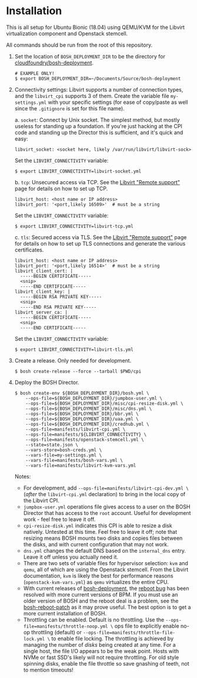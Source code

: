# Installation

This is all setup for Ubuntu Bionic (18.04) using QEMU/KVM for the Libvirt virtualization component and Openstack stemcell.

All commands should be run from the root of this repository.

1. Set the location of `BOSH_DEPLOYMENT_DIR` to be the directory for [cloudfoundry/bosh-deployment](https://github.com/cloudfoundry/bosh-deployment).
   ```
   # EXAMPLE ONLY!
   $ export BOSH_DEPLOYMENT_DIR=~/Documents/Source/bosh-deployment
   ```

2. Connectivity settings: Libvirt supports a number of connection types, and the `libvirt_cpi` supports 3 of them. Create the variable file  `my-settings.yml` with your specific settings (for ease of copy/paste as well since the `.gitignore` is set for this file name).

   a. `socket`: Connect by Unix socket. The simplest method, but mostly useless for standing up a foundation. If you're just hacking at the CPI code and standing up the Director this is sufficient, and it's quick and easy:
   ```
   libvirt_socket: <socket here, likely /var/run/libvirt/libvirt-sock>
   ```
   Set the `LIBVIRT_CONNECTIVITY` variable:
   ```
   $ export LIBVIRT_CONNECTIVITY=libvirt-socket.yml
   ```
   b. `tcp`: Unsecured access via TCP. See the [Libvirt "Remote support"](https://libvirt.org/remote.html) page for details on how to set up TCP.
   ```
   libvirt_host: <host name or IP address>
   libvirt_port: '<port,likely 16509>'  # must be a string
   ```
   Set the `LIBVIRT_CONNECTIVITY` variable:
   ```
   $ export LIBVIRT_CONNECTIVITY=libvirt-tcp.yml
   ```
   c. `tls`: Secured access via TLS. See the [Libvirt "Remote support"](https://libvirt.org/remote.html) page for details on how to set up TLS connections and generate the various certificates.
   ```
   libvirt_host: <host name or IP address>
   libvirt_port: '<port,likely 16514>'  # must be a string
   libvirt_client_cert: |
     -----BEGIN CERTIFICATE-----
     <snip>
     -----END CERTIFICATE-----
   libvirt_client_key: |
     -----BEGIN RSA PRIVATE KEY-----
     <snip>
     -----END RSA PRIVATE KEY-----
   libvirt_server_ca: |
     -----BEGIN CERTIFICATE-----
     <snip>
     -----END CERTIFICATE-----
   ```
   Set the `LIBVIRT_CONNECTIVITY` variable:
   ```
   $ export LIBVIRT_CONNECTIVITY=libvirt-tls.yml
   ```

3. Create a release. Only needed for development.
   ```
   $ bosh create-release --force --tarball $PWD/cpi
   ```

4. Deploy the BOSH Director.
   ```
   $ bosh create-env ${BOSH_DEPLOYMENT_DIR}/bosh.yml \
       --ops-file=${BOSH_DEPLOYMENT_DIR}/jumpbox-user.yml \
       --ops-file=${BOSH_DEPLOYMENT_DIR}/misc/cpi-resize-disk.yml \
       --ops-file=${BOSH_DEPLOYMENT_DIR}/misc/dns.yml \
       --ops-file=${BOSH_DEPLOYMENT_DIR}/bbr.yml \
       --ops-file=${BOSH_DEPLOYMENT_DIR}/uaa.yml \
       --ops-file=${BOSH_DEPLOYMENT_DIR}/credhub.yml \
       --ops-file=manifests/libvirt-cpi.yml \
       --ops-file=manifests/${LIBVIRT_CONNECTIVITY} \
       --ops-file=manifests/openstack-stemcell.yml \
       --state=state.json \
       --vars-store=bosh-creds.yml \
       --vars-file=my-settings.yml \
       --vars-file=manifests/bosh-vars.yml \
       --vars-file=manifests/libvirt-kvm-vars.yml
   ```
   Notes:
   * For development, add `--ops-file=manifests/libvirt-cpi-dev.yml \` (_after_ the `libvirt-cpi.yml` declaration) to bring in the local copy of the Libvirt CPI.
   * `jumpbox-user.yml` operations file gives access to a user on the BOSH Director that has access to the `root` account. Useful for development work - feel free to leave it off.
   * `cpi-resize-disk.yml` indicates this CPI is able to resize a disk natively. Untested at this time. Feel free to leave it off; note that resizing means BOSH mounts two disks and copies files between the disks, and with current configuration that may not work.
   * `dns.yml` changes the default DNS based on the `internal_dns` entry. Leave it off unless you actually need it.
   * There are two sets of variable files for hypervisor selection: `kvm` and `qemu`, all of which are using the Openstack stemcell. From the Libvirt documentation, `kvm` is likely the best for performance reasons (`openstack-kvm-vars.yml`) as `qemu` virtualizes the entire CPU.
   * With current releases of [bosh-deployment](https://github.com/cloudfoundry/bosh-deployment), the [reboot bug](https://github.com/cloudfoundry/bosh/issues/2131) has been resolved with more current versions of BPM. If you must use an older version of BOSH and the reboot deal is a problem, see the [bosh-reboot-patch](https://github.com/a2geek/bosh-reboot-patch) as it may prove useful. The best option is to get a more current installation of BOSH.
   * Throttling can be enabled. Default is no throttling. Use the `--ops-file=manifests/throttle-noop.yml \` ops file to explicitly enable no-op throttling (default) or `--ops-file=manifests/throttle-file-lock.yml \` to enable file locking. The throttling is achieved by managing the number of _disks_ being created at any time. For a single host, the file I/O appears to be the weak point. Hosts with NVMe or fast SSD's likely will not require throttling. For old style spinning disks, enable the file throttle so save gnashing of teeth, not to mention timeouts!
